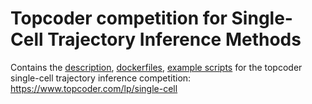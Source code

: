 # Topcoder competition for Single-Cell Trajectory Inference Methods

Contains the [description](docs/description.md), [dockerfiles](containers), [example scripts](scripts/example.sh) for the topcoder single-cell trajectory inference competition:  https://www.topcoder.com/lp/single-cell
